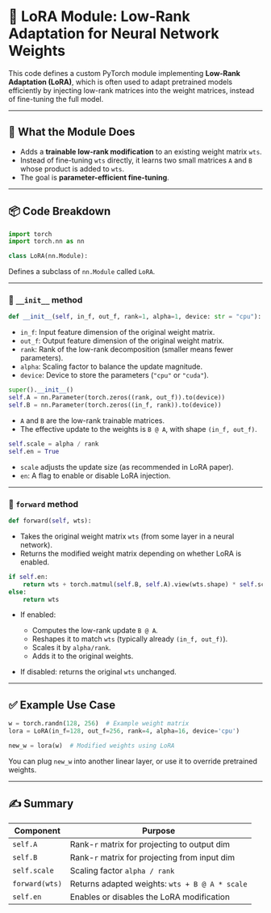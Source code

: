 # 🧾 LoRA Module: Low-Rank Adaptation for Neural Network Weights

This code defines a custom PyTorch module implementing **Low-Rank Adaptation (LoRA)**, which is often used to adapt pretrained models efficiently by injecting low-rank matrices into the weight matrices, instead of fine-tuning the full model.

---

## 🔧 **What the Module Does**

* Adds a **trainable low-rank modification** to an existing weight matrix `wts`.
* Instead of fine-tuning `wts` directly, it learns two small matrices `A` and `B` whose product is added to `wts`.
* The goal is **parameter-efficient fine-tuning**.

---

## 📦 Code Breakdown

```python
import torch
import torch.nn as nn

class LoRA(nn.Module):
```

Defines a subclass of `nn.Module` called `LoRA`.

---

### 🔨 `__init__` method

```python
def __init__(self, in_f, out_f, rank=1, alpha=1, device: str = "cpu"):
```

* `in_f`: Input feature dimension of the original weight matrix.
* `out_f`: Output feature dimension of the original weight matrix.
* `rank`: Rank of the low-rank decomposition (smaller means fewer parameters).
* `alpha`: Scaling factor to balance the update magnitude.
* `device`: Device to store the parameters (`"cpu"` or `"cuda"`).

```python
super().__init__()
self.A = nn.Parameter(torch.zeros((rank, out_f)).to(device))
self.B = nn.Parameter(torch.zeros((in_f, rank)).to(device))
```

* `A` and `B` are the low-rank trainable matrices.
* The effective update to the weights is `B @ A`, with shape `(in_f, out_f)`.

```python
self.scale = alpha / rank
self.en = True
```

* `scale` adjusts the update size (as recommended in LoRA paper).
* `en`: A flag to enable or disable LoRA injection.

---

### 🧠 `forward` method

```python
def forward(self, wts):
```

* Takes the original weight matrix `wts` (from some layer in a neural network).
* Returns the modified weight matrix depending on whether LoRA is enabled.

```python
if self.en:
    return wts + torch.matmul(self.B, self.A).view(wts.shape) * self.scale
else:
    return wts
```

* If enabled:

  * Computes the low-rank update `B @ A`.
  * Reshapes it to match `wts` (typically already `(in_f, out_f)`).
  * Scales it by `alpha/rank`.
  * Adds it to the original weights.
* If disabled: returns the original `wts` unchanged.

---

## ✅ Example Use Case

```python
w = torch.randn(128, 256)  # Example weight matrix
lora = LoRA(in_f=128, out_f=256, rank=4, alpha=16, device='cpu')

new_w = lora(w)  # Modified weights using LoRA
```

You can plug `new_w` into another linear layer, or use it to override pretrained weights.

---

## ✍️ Summary

| Component      | Purpose                                        |
| -------------- | ---------------------------------------------- |
| `self.A`       | Rank-`r` matrix for projecting to output dim   |
| `self.B`       | Rank-`r` matrix for projecting from input dim  |
| `self.scale`   | Scaling factor `alpha / rank`                  |
| `forward(wts)` | Returns adapted weights: `wts + B @ A * scale` |
| `self.en`      | Enables or disables the LoRA modification      |
